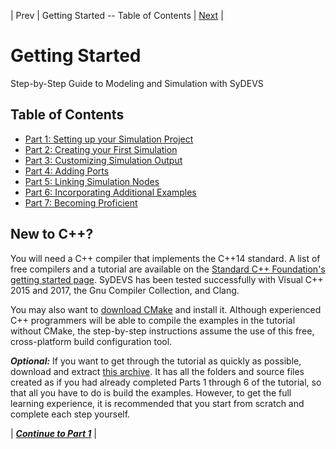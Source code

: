| Prev | Getting Started -- Table of Contents | [Next](part01.html) |
# Getting Started

Step-by-Step Guide to Modeling and Simulation with SyDEVS

## Table of Contents

- [Part 1: Setting up your Simulation Project](part01.html)
- [Part 2: Creating your First Simulation](part02.html)
- [Part 3: Customizing Simulation Output](part03.html)
- [Part 4: Adding Ports](part04.html)
- [Part 5: Linking Simulation Nodes](part05.html)
- [Part 6: Incorporating Additional Examples](part06.html)
- [Part 7: Becoming Proficient](part07.html)

## New to C++?

You will need a C++ compiler that implements the C++14 standard. A list of free compilers and a tutorial are available on the [Standard C++ Foundation's getting started page](https://isocpp.org/get-started). SyDEVS has been tested successfully with Visual C++ 2015 and 2017, the Gnu Compiler Collection, and Clang.

You may also want to [download CMake](https://cmake.org/) and install it. Although experienced C++ programmers will be able to compile the examples in the tutorial without CMake, the step-by-step instructions assume the use of this free, cross-platform build configuration tool.

***Optional:*** If you want to get through the tutorial as quickly as possible, download and extract [this archive](/sydevs/doc/downloads/sydevs-tutorial-v0.6.6.zip). It has all the folders and source files created as if you had already completed Parts 1 through 6 of the tutorial, so that all you have to do is build the examples. However, to get the full learning experience, it is recommended that you start from scratch and complete each step yourself.

| [***Continue to Part 1***](part01.html) |



